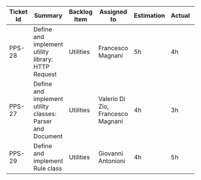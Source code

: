 | Ticket Id | Summary                                                       | Backlog Item | Assigned to                                                         | Estimation | Actual | Type          |
|-----------|---------------------------------------------------------------|--------------|---------------------------------------------------------------------|------------|--------|---------------|
| PPS-28    | Define and implement utility library: HTTP Request            | Utilities    | Francesco Magnani                                                   | 5h         | 4h     | Design        |
| PPS-27    | Define and implement utility classes: Parser and Document     | Utilities    | Valerio Di Zio, Francesco Magnani                                   | 4h         | 3h     | Design        |
| PPS-29    | Define and implement Rule class                               | Utilities    | Giovanni Antonioni                                                  | 4h         | 5h     | Design        |